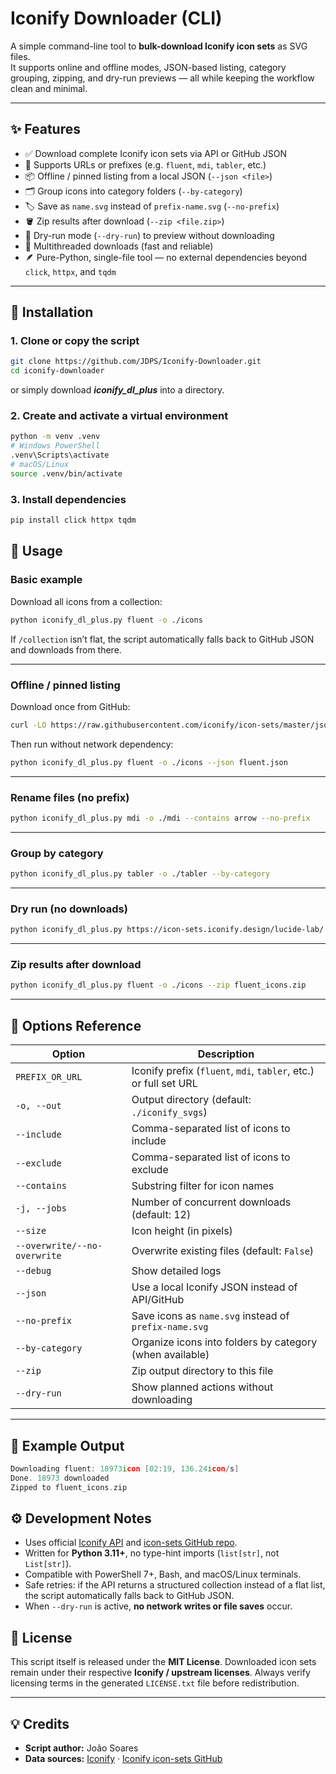 # Iconify Downloader (CLI)

A simple command-line tool to **bulk-download Iconify icon sets** as SVG files.  
It supports online and offline modes, JSON-based listing, category grouping, zipping, and dry-run previews — all while keeping the workflow clean and minimal.

---

## ✨ Features

- ✅ Download complete Iconify icon sets via API or GitHub JSON
- 🧭 Supports URLs or prefixes (e.g. `fluent`, `mdi`, `tabler`, etc.)
- 📦 Offline / pinned listing from a local JSON (`--json <file>`)
- 🗂 Group icons into category folders (`--by-category`)
- 🏷 Save as `name.svg` instead of `prefix-name.svg` (`--no-prefix`)
- 🪣 Zip results after download (`--zip <file.zip>`)
- 🧪 Dry-run mode (`--dry-run`) to preview without downloading
- 🧵 Multithreaded downloads (fast and reliable)
- 🪶 Pure-Python, single-file tool — no external dependencies beyond `click`, `httpx`, and `tqdm`

---

## 🧰 Installation

### 1. Clone or copy the script
```bash
git clone https://github.com/JDPS/Iconify-Downloader.git
cd iconify-downloader
```

or simply download ***iconify_dl_plus*** into a directory.

### 2. Create and activate a virtual environment

```bash
python -m venv .venv
# Windows PowerShell
.venv\Scripts\activate
# macOS/Linux
source .venv/bin/activate
```

### 3. Install dependencies

```bash
pip install click httpx tqdm
```

## 🚀 Usage

### Basic example

Download all icons from a collection:

```bash
python iconify_dl_plus.py fluent -o ./icons
```

If `/collection` isn’t flat, the script automatically falls back to GitHub JSON and downloads from there.

------

### Offline / pinned listing

Download once from GitHub:

```bash
curl -LO https://raw.githubusercontent.com/iconify/icon-sets/master/json/fluent.json
```

Then run without network dependency:

```bash
python iconify_dl_plus.py fluent -o ./icons --json fluent.json
```

------

### Rename files (no prefix)

```bash
python iconify_dl_plus.py mdi -o ./mdi --contains arrow --no-prefix
```

------

### Group by category

```bash
python iconify_dl_plus.py tabler -o ./tabler --by-category
```

------

### Dry run (no downloads)

```bash
python iconify_dl_plus.py https://icon-sets.iconify.design/lucide-lab/ -o ./icons --dry-run
```

------

### Zip results after download

```bash
python iconify_dl_plus.py fluent -o ./icons --zip fluent_icons.zip
```

------

## 🧩 Options Reference

| Option                       | Description                                                  |
| ---------------------------- | ------------------------------------------------------------ |
| `PREFIX_OR_URL`              | Iconify prefix (`fluent`, `mdi`, `tabler`, etc.) or full set URL |
| `-o, --out`                  | Output directory (default: `./iconify_svgs`)                 |
| `--include`                  | Comma-separated list of icons to include                     |
| `--exclude`                  | Comma-separated list of icons to exclude                     |
| `--contains`                 | Substring filter for icon names                              |
| `-j, --jobs`                 | Number of concurrent downloads (default: 12)                 |
| `--size`                     | Icon height (in pixels)                                      |
| `--overwrite/--no-overwrite` | Overwrite existing files (default: `False`)                  |
| `--debug`                    | Show detailed logs                                           |
| `--json`                     | Use a local Iconify JSON instead of API/GitHub               |
| `--no-prefix`                | Save icons as `name.svg` instead of `prefix-name.svg`        |
| `--by-category`              | Organize icons into folders by category (when available)     |
| `--zip`                      | Zip output directory to this file                            |
| `--dry-run`                  | Show planned actions without downloading                     |

------

## 🧾 Example Output

```go
Downloading fluent: 18973icon [02:19, 136.24icon/s]
Done. 18973 downloaded
Zipped to fluent_icons.zip
```

## ⚙️ Development Notes

- Uses official [Iconify API](https://iconify.design/docs/api/?utm_source=chatgpt.com) and [icon-sets GitHub repo](https://github.com/iconify/icon-sets?utm_source=chatgpt.com).
- Written for **Python 3.11+**, no type-hint imports (`list[str]`, not `List[str]`).
- Compatible with PowerShell 7+, Bash, and macOS/Linux terminals.
- Safe retries: if the API returns a structured collection instead of a flat list, the script automatically falls back to GitHub JSON.
- When `--dry-run` is active, **no network writes or file saves** occur.



## 🪪 License

This script itself is released under the **MIT License**.
 Downloaded icon sets remain under their respective **Iconify / upstream licenses**.
 Always verify licensing terms in the generated `LICENSE.txt` file before redistribution.

------

## 💡 Credits

- **Script author:** João Soares
- **Data sources:** [Iconify](https://iconify.design?utm_source=chatgpt.com) · [Iconify icon-sets GitHub](https://github.com/iconify/icon-sets?utm_source=chatgpt.com)
